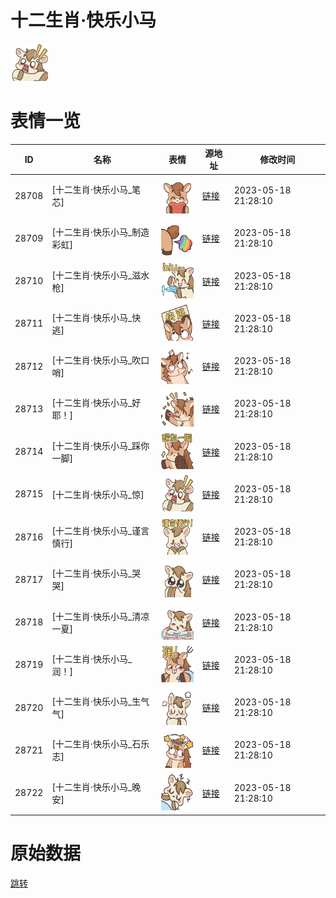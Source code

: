 # 十二生肖·快乐小马

<img src="./cover.png" height="60" alt="cover" />

# 表情一览

|ID|名称|表情|源地址|修改时间|
|----|----|----|----|----|
|28708|[十二生肖·快乐小马_笔芯]|<img src="./pic/028708_%5B十二生肖·快乐小马_笔芯%5D.png" height="60" alt="笔芯"/>|[链接](https://i0.hdslb.com/bfs/garb/d03eca2d681b808331a4583d6837be63e69b78cb.png)|2023-05-18 21:28:10|
|28709|[十二生肖·快乐小马_制造彩虹]|<img src="./pic/028709_%5B十二生肖·快乐小马_制造彩虹%5D.png" height="60" alt="制造彩虹"/>|[链接](https://i0.hdslb.com/bfs/garb/602085e0f81aa54bdc33ba27b49a0b5c6bf379c7.png)|2023-05-18 21:28:10|
|28710|[十二生肖·快乐小马_滋水枪]|<img src="./pic/028710_%5B十二生肖·快乐小马_滋水枪%5D.png" height="60" alt="滋水枪"/>|[链接](https://i0.hdslb.com/bfs/garb/12387b99ca7bcac1d717621e3c0f82d16414628f.png)|2023-05-18 21:28:10|
|28711|[十二生肖·快乐小马_快逃]|<img src="./pic/028711_%5B十二生肖·快乐小马_快逃%5D.png" height="60" alt="快逃"/>|[链接](https://i0.hdslb.com/bfs/garb/d1e54122475ed225019f5610fe2d979ad26cc943.png)|2023-05-18 21:28:10|
|28712|[十二生肖·快乐小马_吹口哨]|<img src="./pic/028712_%5B十二生肖·快乐小马_吹口哨%5D.png" height="60" alt="吹口哨"/>|[链接](https://i0.hdslb.com/bfs/garb/affdd7a90f0c810e4fe27a98520b6f000472df1d.png)|2023-05-18 21:28:10|
|28713|[十二生肖·快乐小马_好耶！]|<img src="./pic/028713_%5B十二生肖·快乐小马_好耶！%5D.png" height="60" alt="好耶！"/>|[链接](https://i0.hdslb.com/bfs/garb/81f57c4a775121fa6adb475bdb4f84859e523d65.png)|2023-05-18 21:28:10|
|28714|[十二生肖·快乐小马_踩你一脚]|<img src="./pic/028714_%5B十二生肖·快乐小马_踩你一脚%5D.png" height="60" alt="踩你一脚"/>|[链接](https://i0.hdslb.com/bfs/garb/e6917d4d01efa1a46d1d6add114382dae92a9f58.png)|2023-05-18 21:28:10|
|28715|[十二生肖·快乐小马_惊]|<img src="./pic/028715_%5B十二生肖·快乐小马_惊%5D.png" height="60" alt="惊"/>|[链接](https://i0.hdslb.com/bfs/garb/69febff4c18088a47bd230f1e54f87885f691364.png)|2023-05-18 21:28:10|
|28716|[十二生肖·快乐小马_谨言慎行]|<img src="./pic/028716_%5B十二生肖·快乐小马_谨言慎行%5D.png" height="60" alt="谨言慎行"/>|[链接](https://i0.hdslb.com/bfs/garb/17c934c541cff87b76dd946180a1a656d826617e.png)|2023-05-18 21:28:10|
|28717|[十二生肖·快乐小马_哭哭]|<img src="./pic/028717_%5B十二生肖·快乐小马_哭哭%5D.png" height="60" alt="哭哭"/>|[链接](https://i0.hdslb.com/bfs/garb/6c5a9df394d35ffdc69434f6fa8c842c6fa7a01e.png)|2023-05-18 21:28:10|
|28718|[十二生肖·快乐小马_清凉一夏]|<img src="./pic/028718_%5B十二生肖·快乐小马_清凉一夏%5D.png" height="60" alt="清凉一夏"/>|[链接](https://i0.hdslb.com/bfs/garb/dc6a34d87fb41a503681839817db9ec0c59fc0fe.png)|2023-05-18 21:28:10|
|28719|[十二生肖·快乐小马_润！]|<img src="./pic/028719_%5B十二生肖·快乐小马_润！%5D.png" height="60" alt="润！"/>|[链接](https://i0.hdslb.com/bfs/garb/306501d56b6410f91ef7c7a3a48b60e370136a37.png)|2023-05-18 21:28:10|
|28720|[十二生肖·快乐小马_生气气]|<img src="./pic/028720_%5B十二生肖·快乐小马_生气气%5D.png" height="60" alt="生气气"/>|[链接](https://i0.hdslb.com/bfs/garb/d727b559a073198829d926566f05e05f624c8904.png)|2023-05-18 21:28:10|
|28721|[十二生肖·快乐小马_石乐志]|<img src="./pic/028721_%5B十二生肖·快乐小马_石乐志%5D.png" height="60" alt="石乐志"/>|[链接](https://i0.hdslb.com/bfs/garb/2913f25f91ce36fc1554aafd08e5d56dbd0a5772.png)|2023-05-18 21:28:10|
|28722|[十二生肖·快乐小马_晚安]|<img src="./pic/028722_%5B十二生肖·快乐小马_晚安%5D.png" height="60" alt="晚安"/>|[链接](https://i0.hdslb.com/bfs/garb/2c35f1077ca8d82eae296d042ed1d80ecf5dae97.png)|2023-05-18 21:28:10|

# 原始数据

[跳转](./raw.json)

